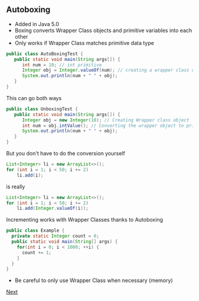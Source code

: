 ## Autoboxing
* Added in Java 5.0
* Boxing converts Wrapper Class objects and primitive variables into each other
* Only works if Wrapper Class matches primitive data type

```java
public class AutoBoxingTest {
   public static void main(String args[]) {
      int num = 10; // int primitive
      Integer obj = Integer.valueOf(num); // creating a wrapper class object
      System.out.println(num + " " + obj);
   }
}
```

This can go both ways

```java
public class UnboxingTest {
   public static void main(String args[]) {
      Integer obj = new Integer(10); // Creating Wrapper class object
      int num = obj.intValue(); // Converting the wrapper object to primitive datatype
      System.out.println(num + " " + obj);
   }
}
```

But you don't have to do the conversion yourself

```java
List<Integer> li = new ArrayList<>();
for (int i = 1; i < 50; i += 2)
    li.add(i);
```

is really

```java
List<Integer> li = new ArrayList<>();
for (int i = 1; i < 50; i += 2)
    li.add(Integer.valueOf(i));
```
Incrementing works with Wrapper Classes thanks to Autoboxing

```java
public class Example {
  private static Integer count = 0;
  public static void main(String[] args) {
    for(int i = 0; i < 1000; ++i) {
      count += 1;
    }
  }
}
```

* Be careful to only use Wrapper Class when necessary (memory)   




[Next](parseBoolean.md)
